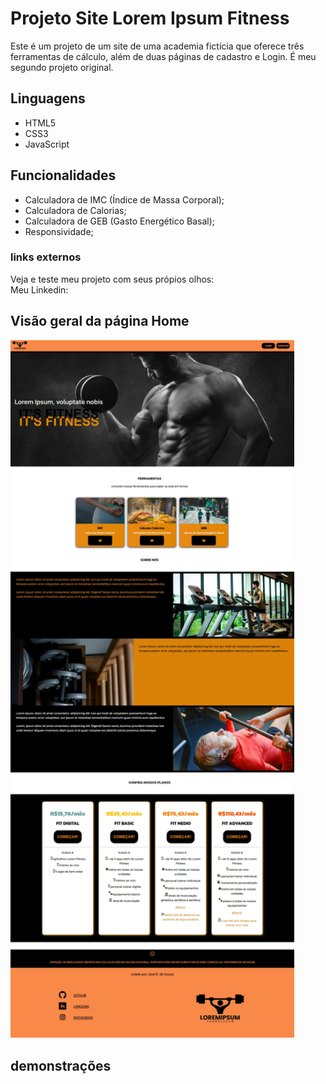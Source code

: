 # Projeto Site Lorem Ipsum Fitness
 Este é um projeto de um site de uma academia fictícia que oferece três ferramentas de cálculo, além de duas páginas de cadastro e Login. É meu segundo projeto original.


 ## Linguagens

 <ul>
    <li>HTML5</li>
    <li>CSS3</li>
    <li>JavaScript</li>
 </ul>

 ## Funcionalidades

<ul>
 <li>Calculadora de IMC (Índice de Massa Corporal);</li>
 <li>Calculadora de Calorias;</li>
 <li>Calculadora de GEB (Gasto Energético Basal);</li>
 <li>Responsividade;</li>
 </ul>

 ### links externos

 Veja e teste meu projeto com seus própios olhos:
 <br>
 Meu Linkedin: 

 ## Visão geral da página Home

 <img src = "./imagens/site-academia-print-home.jpeg" style = "width: 90%"></img>

 ## demonstrações

 

 














 <!-- ## Demonstrações

 Na imagem acima, vemos que o usuário inseriu sua altura como 1,52 e seu peso como 61,2 -->















   <!-- Este projeto é um site de uma <span>academia fictícia</span> que oferece <span>três ferramentas de cálculo</span> que desenvolvi usando <span>JavaScript</span>, sendo elas para obtenção de <span>IMC (Índice de Massa Corporal)</span>, <span>valor calórico</span> e de <span>GEB (Gasto Energético Basal)</span>. Neste projeto, inseri logo tudo que aprendi com <span>JavaScript</span> usando a <span>API do Via Cep</span> e o conceito de <span>Mobile First</span>. -->
